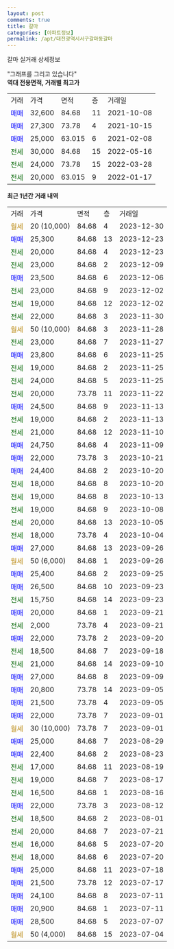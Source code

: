 ```yaml
---
layout: post
comments: true
title: 갈마
categories: [아파트정보]
permalink: /apt/대전광역시서구갈마동갈마
---
```


갈마 실거래 상세정보

<script type="text/javascript">
  google.charts.load('current', {'packages':['line', 'corechart']});
  google.charts.setOnLoadCallback(drawChart);

  function drawChart() {
    var data = new google.visualization.DataTable();
    data.addColumn('date', '거래일');
    data.addColumn('number', "매매");
    data.addColumn('number', "전세");
    data.addColumn('number', "전매");

    data.addRows([[new Date(Date.parse("2023-12-30")), null, null, null], [new Date(Date.parse("2023-12-23")), 25300, null, null], [new Date(Date.parse("2023-12-23")), null, 20000, null], [new Date(Date.parse("2023-12-09")), null, 23000, null], [new Date(Date.parse("2023-12-06")), 23500, null, null], [new Date(Date.parse("2023-12-02")), null, 23000, null], [new Date(Date.parse("2023-12-02")), null, 19000, null], [new Date(Date.parse("2023-11-30")), null, 22000, null], [new Date(Date.parse("2023-11-28")), null, null, null], [new Date(Date.parse("2023-11-27")), null, 23000, null], [new Date(Date.parse("2023-11-25")), 23800, null, null], [new Date(Date.parse("2023-11-25")), null, 19000, null], [new Date(Date.parse("2023-11-25")), null, 24000, null], [new Date(Date.parse("2023-11-22")), null, 20000, null], [new Date(Date.parse("2023-11-13")), 24500, null, null], [new Date(Date.parse("2023-11-13")), null, 19000, null], [new Date(Date.parse("2023-11-10")), null, 21000, null], [new Date(Date.parse("2023-11-09")), 24750, null, null], [new Date(Date.parse("2023-10-21")), 22000, null, null], [new Date(Date.parse("2023-10-20")), 24400, null, null], [new Date(Date.parse("2023-10-20")), null, 18000, null], [new Date(Date.parse("2023-10-13")), null, 19000, null], [new Date(Date.parse("2023-10-08")), null, 19000, null], [new Date(Date.parse("2023-10-05")), null, 20000, null], [new Date(Date.parse("2023-10-04")), null, 18000, null], [new Date(Date.parse("2023-09-26")), 27000, null, null], [new Date(Date.parse("2023-09-26")), null, null, null], [new Date(Date.parse("2023-09-25")), 25400, null, null], [new Date(Date.parse("2023-09-23")), 26500, null, null], [new Date(Date.parse("2023-09-23")), null, 15750, null], [new Date(Date.parse("2023-09-21")), 20000, null, null], [new Date(Date.parse("2023-09-21")), null, 2000, null], [new Date(Date.parse("2023-09-20")), 22000, null, null], [new Date(Date.parse("2023-09-18")), null, 18500, null], [new Date(Date.parse("2023-09-10")), null, 21000, null], [new Date(Date.parse("2023-09-09")), 27000, null, null], [new Date(Date.parse("2023-09-05")), 20800, null, null], [new Date(Date.parse("2023-09-05")), 21500, null, null], [new Date(Date.parse("2023-09-01")), 22000, null, null], [new Date(Date.parse("2023-09-01")), null, null, null], [new Date(Date.parse("2023-08-29")), 25000, null, null], [new Date(Date.parse("2023-08-23")), 22400, null, null], [new Date(Date.parse("2023-08-19")), null, 17000, null], [new Date(Date.parse("2023-08-17")), null, 19000, null], [new Date(Date.parse("2023-08-16")), null, 16500, null], [new Date(Date.parse("2023-08-12")), 22000, null, null], [new Date(Date.parse("2023-08-01")), null, 18500, null], [new Date(Date.parse("2023-07-21")), null, 20000, null], [new Date(Date.parse("2023-07-20")), null, 16000, null], [new Date(Date.parse("2023-07-20")), null, 18000, null], [new Date(Date.parse("2023-07-18")), 25000, null, null], [new Date(Date.parse("2023-07-17")), 21500, null, null], [new Date(Date.parse("2023-07-11")), 24100, null, null], [new Date(Date.parse("2023-07-11")), 20900, null, null], [new Date(Date.parse("2023-07-07")), 28500, null, null], [new Date(Date.parse("2023-07-04")), null, null, null]]);

    var options = {
      hAxis: {
        format: 'yyyy/MM/dd'
      },    
      lineWidth: 0,
      pointsVisible: true,    
      title: '최근 1년간 유형별 실거래가 분포',
      legend: { position: 'bottom' }
    };

    var formatter = new google.visualization.NumberFormat({pattern:'###,###'} );
    formatter.format(data, 1);
    formatter.format(data, 2);
    
    setTimeout(function() {
        var chart = new google.visualization.LineChart(document.getElementById('columnchart_material'));
        chart.draw(data, (options));
        document.getElementById('loading').style.display = 'none';
    }, 200);
  }
</script>


<div id="loading" style="z-index:20; display: block; margin-left: 0px">"그래프를 그리고 있습니다"</div>
<div id="columnchart_material" style="width: 95%; margin-left: 0px; display: block"></div>
<!-- contents start -->
<b>역대 전용면적, 거래별 최고가</b>
<table class="sortable">
    <tr>
      <td>거래</td>
      <td>가격</td>
      <td>면적</td>
      <td>층</td>
      <td>거래일</td>
    </tr>
        <tr>
          <td><a style="color: blue">매매</a></td>
          <td>32,600</td>
          <td>84.68</td>
          <td>11</td>
          <td>2021-10-08</td>
        </tr>            <tr>
          <td><a style="color: blue">매매</a></td>
          <td>27,300</td>
          <td>73.78</td>
          <td>4</td>
          <td>2021-10-15</td>
        </tr>            <tr>
          <td><a style="color: blue">매매</a></td>
          <td>25,000</td>
          <td>63.015</td>
          <td>6</td>
          <td>2021-02-08</td>
        </tr>        
        <tr>
              <td><a style="color: darkgreen">전세</a></td>
              <td>30,000</td>
              <td>84.68</td>
              <td>15</td>
              <td>2022-05-16</td>
            </tr>            <tr>
              <td><a style="color: darkgreen">전세</a></td>
              <td>24,000</td>
              <td>73.78</td>
              <td>15</td>
              <td>2022-03-28</td>
            </tr>            <tr>
              <td><a style="color: darkgreen">전세</a></td>
              <td>20,000</td>
              <td>63.015</td>
              <td>9</td>
              <td>2022-01-17</td>
            </tr>        
    
</table>

<b>최근 1년간 거래 내역</b>

<table class="sortable">
    <tr>
      <td>거래</td>
      <td>가격</td>
      <td>면적</td>
      <td>층</td>
      <td>거래일</td>
    </tr>
    <tr>
      <td><a style="color: darkgoldenrod">월세</a></td>
      <td>20 (10,000)</td>
      <td>84.68</td>
      <td>4</td>
      <td>2023-12-30</td>
    </tr>          <tr>
      <td><a style="color: blue">매매</a></td>
      <td>25,300</td>
      <td>84.68</td>
      <td>13</td>
      <td>2023-12-23</td>
    </tr>          <tr>
      <td><a style="color: darkgreen">전세</a></td>
      <td>20,000</td>
      <td>84.68</td>
      <td>4</td>
      <td>2023-12-23</td>
    </tr>          <tr>
      <td><a style="color: darkgreen">전세</a></td>
      <td>23,000</td>
      <td>84.68</td>
      <td>2</td>
      <td>2023-12-09</td>
    </tr>          <tr>
      <td><a style="color: blue">매매</a></td>
      <td>23,500</td>
      <td>84.68</td>
      <td>6</td>
      <td>2023-12-06</td>
    </tr>          <tr>
      <td><a style="color: darkgreen">전세</a></td>
      <td>23,000</td>
      <td>84.68</td>
      <td>9</td>
      <td>2023-12-02</td>
    </tr>          <tr>
      <td><a style="color: darkgreen">전세</a></td>
      <td>19,000</td>
      <td>84.68</td>
      <td>12</td>
      <td>2023-12-02</td>
    </tr>          <tr>
      <td><a style="color: darkgreen">전세</a></td>
      <td>22,000</td>
      <td>84.68</td>
      <td>3</td>
      <td>2023-11-30</td>
    </tr>          <tr>
      <td><a style="color: darkgoldenrod">월세</a></td>
      <td>50 (10,000)</td>
      <td>84.68</td>
      <td>3</td>
      <td>2023-11-28</td>
    </tr>          <tr>
      <td><a style="color: darkgreen">전세</a></td>
      <td>23,000</td>
      <td>84.68</td>
      <td>7</td>
      <td>2023-11-27</td>
    </tr>          <tr>
      <td><a style="color: blue">매매</a></td>
      <td>23,800</td>
      <td>84.68</td>
      <td>6</td>
      <td>2023-11-25</td>
    </tr>          <tr>
      <td><a style="color: darkgreen">전세</a></td>
      <td>19,000</td>
      <td>84.68</td>
      <td>2</td>
      <td>2023-11-25</td>
    </tr>          <tr>
      <td><a style="color: darkgreen">전세</a></td>
      <td>24,000</td>
      <td>84.68</td>
      <td>5</td>
      <td>2023-11-25</td>
    </tr>          <tr>
      <td><a style="color: darkgreen">전세</a></td>
      <td>20,000</td>
      <td>73.78</td>
      <td>11</td>
      <td>2023-11-22</td>
    </tr>          <tr>
      <td><a style="color: blue">매매</a></td>
      <td>24,500</td>
      <td>84.68</td>
      <td>9</td>
      <td>2023-11-13</td>
    </tr>          <tr>
      <td><a style="color: darkgreen">전세</a></td>
      <td>19,000</td>
      <td>84.68</td>
      <td>2</td>
      <td>2023-11-13</td>
    </tr>          <tr>
      <td><a style="color: darkgreen">전세</a></td>
      <td>21,000</td>
      <td>84.68</td>
      <td>12</td>
      <td>2023-11-10</td>
    </tr>          <tr>
      <td><a style="color: blue">매매</a></td>
      <td>24,750</td>
      <td>84.68</td>
      <td>4</td>
      <td>2023-11-09</td>
    </tr>          <tr>
      <td><a style="color: blue">매매</a></td>
      <td>22,000</td>
      <td>73.78</td>
      <td>3</td>
      <td>2023-10-21</td>
    </tr>          <tr>
      <td><a style="color: blue">매매</a></td>
      <td>24,400</td>
      <td>84.68</td>
      <td>2</td>
      <td>2023-10-20</td>
    </tr>          <tr>
      <td><a style="color: darkgreen">전세</a></td>
      <td>18,000</td>
      <td>84.68</td>
      <td>8</td>
      <td>2023-10-20</td>
    </tr>          <tr>
      <td><a style="color: darkgreen">전세</a></td>
      <td>19,000</td>
      <td>84.68</td>
      <td>8</td>
      <td>2023-10-13</td>
    </tr>          <tr>
      <td><a style="color: darkgreen">전세</a></td>
      <td>19,000</td>
      <td>84.68</td>
      <td>9</td>
      <td>2023-10-08</td>
    </tr>          <tr>
      <td><a style="color: darkgreen">전세</a></td>
      <td>20,000</td>
      <td>84.68</td>
      <td>13</td>
      <td>2023-10-05</td>
    </tr>          <tr>
      <td><a style="color: darkgreen">전세</a></td>
      <td>18,000</td>
      <td>73.78</td>
      <td>4</td>
      <td>2023-10-04</td>
    </tr>          <tr>
      <td><a style="color: blue">매매</a></td>
      <td>27,000</td>
      <td>84.68</td>
      <td>13</td>
      <td>2023-09-26</td>
    </tr>          <tr>
      <td><a style="color: darkgoldenrod">월세</a></td>
      <td>50 (6,000)</td>
      <td>84.68</td>
      <td>1</td>
      <td>2023-09-26</td>
    </tr>          <tr>
      <td><a style="color: blue">매매</a></td>
      <td>25,400</td>
      <td>84.68</td>
      <td>2</td>
      <td>2023-09-25</td>
    </tr>          <tr>
      <td><a style="color: blue">매매</a></td>
      <td>26,500</td>
      <td>84.68</td>
      <td>10</td>
      <td>2023-09-23</td>
    </tr>          <tr>
      <td><a style="color: darkgreen">전세</a></td>
      <td>15,750</td>
      <td>84.68</td>
      <td>14</td>
      <td>2023-09-23</td>
    </tr>          <tr>
      <td><a style="color: blue">매매</a></td>
      <td>20,000</td>
      <td>84.68</td>
      <td>1</td>
      <td>2023-09-21</td>
    </tr>          <tr>
      <td><a style="color: darkgreen">전세</a></td>
      <td>2,000</td>
      <td>73.78</td>
      <td>4</td>
      <td>2023-09-21</td>
    </tr>          <tr>
      <td><a style="color: blue">매매</a></td>
      <td>22,000</td>
      <td>73.78</td>
      <td>2</td>
      <td>2023-09-20</td>
    </tr>          <tr>
      <td><a style="color: darkgreen">전세</a></td>
      <td>18,500</td>
      <td>84.68</td>
      <td>7</td>
      <td>2023-09-18</td>
    </tr>          <tr>
      <td><a style="color: darkgreen">전세</a></td>
      <td>21,000</td>
      <td>84.68</td>
      <td>14</td>
      <td>2023-09-10</td>
    </tr>          <tr>
      <td><a style="color: blue">매매</a></td>
      <td>27,000</td>
      <td>84.68</td>
      <td>8</td>
      <td>2023-09-09</td>
    </tr>          <tr>
      <td><a style="color: blue">매매</a></td>
      <td>20,800</td>
      <td>73.78</td>
      <td>14</td>
      <td>2023-09-05</td>
    </tr>          <tr>
      <td><a style="color: blue">매매</a></td>
      <td>21,500</td>
      <td>73.78</td>
      <td>4</td>
      <td>2023-09-05</td>
    </tr>          <tr>
      <td><a style="color: blue">매매</a></td>
      <td>22,000</td>
      <td>73.78</td>
      <td>7</td>
      <td>2023-09-01</td>
    </tr>          <tr>
      <td><a style="color: darkgoldenrod">월세</a></td>
      <td>30 (10,000)</td>
      <td>73.78</td>
      <td>7</td>
      <td>2023-09-01</td>
    </tr>          <tr>
      <td><a style="color: blue">매매</a></td>
      <td>25,000</td>
      <td>84.68</td>
      <td>7</td>
      <td>2023-08-29</td>
    </tr>          <tr>
      <td><a style="color: blue">매매</a></td>
      <td>22,400</td>
      <td>84.68</td>
      <td>2</td>
      <td>2023-08-23</td>
    </tr>          <tr>
      <td><a style="color: darkgreen">전세</a></td>
      <td>17,000</td>
      <td>84.68</td>
      <td>11</td>
      <td>2023-08-19</td>
    </tr>          <tr>
      <td><a style="color: darkgreen">전세</a></td>
      <td>19,000</td>
      <td>84.68</td>
      <td>7</td>
      <td>2023-08-17</td>
    </tr>          <tr>
      <td><a style="color: darkgreen">전세</a></td>
      <td>16,500</td>
      <td>84.68</td>
      <td>1</td>
      <td>2023-08-16</td>
    </tr>          <tr>
      <td><a style="color: blue">매매</a></td>
      <td>22,000</td>
      <td>73.78</td>
      <td>3</td>
      <td>2023-08-12</td>
    </tr>          <tr>
      <td><a style="color: darkgreen">전세</a></td>
      <td>18,500</td>
      <td>84.68</td>
      <td>2</td>
      <td>2023-08-01</td>
    </tr>          <tr>
      <td><a style="color: darkgreen">전세</a></td>
      <td>20,000</td>
      <td>84.68</td>
      <td>7</td>
      <td>2023-07-21</td>
    </tr>          <tr>
      <td><a style="color: darkgreen">전세</a></td>
      <td>16,000</td>
      <td>84.68</td>
      <td>5</td>
      <td>2023-07-20</td>
    </tr>          <tr>
      <td><a style="color: darkgreen">전세</a></td>
      <td>18,000</td>
      <td>84.68</td>
      <td>6</td>
      <td>2023-07-20</td>
    </tr>          <tr>
      <td><a style="color: blue">매매</a></td>
      <td>25,000</td>
      <td>84.68</td>
      <td>11</td>
      <td>2023-07-18</td>
    </tr>          <tr>
      <td><a style="color: blue">매매</a></td>
      <td>21,500</td>
      <td>73.78</td>
      <td>12</td>
      <td>2023-07-17</td>
    </tr>          <tr>
      <td><a style="color: blue">매매</a></td>
      <td>24,100</td>
      <td>84.68</td>
      <td>8</td>
      <td>2023-07-11</td>
    </tr>          <tr>
      <td><a style="color: blue">매매</a></td>
      <td>20,900</td>
      <td>84.68</td>
      <td>1</td>
      <td>2023-07-11</td>
    </tr>          <tr>
      <td><a style="color: blue">매매</a></td>
      <td>28,500</td>
      <td>84.68</td>
      <td>5</td>
      <td>2023-07-07</td>
    </tr>          <tr>
      <td><a style="color: darkgoldenrod">월세</a></td>
      <td>50 (4,000)</td>
      <td>84.68</td>
      <td>15</td>
      <td>2023-07-04</td>
    </tr>      </table>
<!-- contents end -->    

